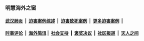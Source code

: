 
### 明慧海外之窗

####  [武汉肺炎](indexes/365.md?t=03200100) &nbsp;|&nbsp;  [迫害案例综述](indexes/328.md?t=03200100) &nbsp;|&nbsp; [迫害致死案例](indexes/277.md?t=03200100)  &nbsp;|&nbsp; [更多迫害案例](indexes/81.md?t=03200100)  &nbsp;|&nbsp; 
####  [时事评论](indexes/19.md?t=03200100) &nbsp;|&nbsp; [海外简讯](indexes/245.md?t=03200100)&nbsp;|&nbsp;  [社会支持](indexes/140.md?t=03200100) &nbsp;|&nbsp; [褒奖决议](indexes/282.md?t=03200100) &nbsp;|&nbsp; [社区报道](indexes/91.md?t=03200100)  &nbsp;|&nbsp; [天人之间](indexes/78.md?t=03200100) 


